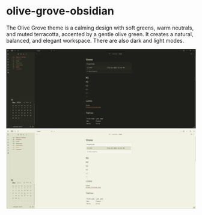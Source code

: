 # olive-grove-obsidian
The Olive Grove theme is a calming design with soft greens, warm neutrals, and muted terracotta, accented by a gentle olive green. It creates a natural, balanced, and elegant workspace. There are also dark and light modes.

![](screenshots/dark.png?raw=true)
![](screenshots/light.png?raw=true)
